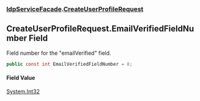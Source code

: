 ### [IdpServiceFacade](../index.md 'IdpServiceFacade').[CreateUserProfileRequest](index.md 'IdpServiceFacade\.CreateUserProfileRequest')

## CreateUserProfileRequest\.EmailVerifiedFieldNumber Field

Field number for the "emailVerified" field\.

```csharp
public const int EmailVerifiedFieldNumber = 8;
```

#### Field Value
[System\.Int32](https://learn.microsoft.com/en-us/dotnet/api/system.int32 'System\.Int32')